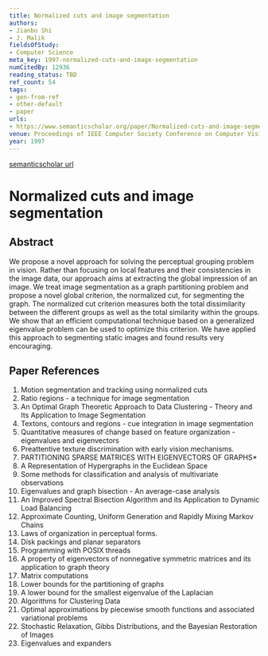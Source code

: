 ```yaml
---
title: Normalized cuts and image segmentation
authors:
- Jianbo Shi
- J. Malik
fieldsOfStudy:
- Computer Science
meta_key: 1997-normalized-cuts-and-image-segmentation
numCitedBy: 12936
reading_status: TBD
ref_count: 54
tags:
- gen-from-ref
- other-default
- paper
urls:
- https://www.semanticscholar.org/paper/Normalized-cuts-and-image-segmentation-Shi-Malik/b94c7ff9532ab26c3aedbee3988ec4c7a237c173?sort=total-citations
venue: Proceedings of IEEE Computer Society Conference on Computer Vision and Pattern Recognition
year: 1997
---
```


[semanticscholar url](https://www.semanticscholar.org/paper/Normalized-cuts-and-image-segmentation-Shi-Malik/b94c7ff9532ab26c3aedbee3988ec4c7a237c173?sort=total-citations)

# Normalized cuts and image segmentation

## Abstract

We propose a novel approach for solving the perceptual grouping problem in vision. Rather than focusing on local features and their consistencies in the image data, our approach aims at extracting the global impression of an image. We treat image segmentation as a graph partitioning problem and propose a novel global criterion, the normalized cut, for segmenting the graph. The normalized cut criterion measures both the total dissimilarity between the different groups as well as the total similarity within the groups. We show that an efficient computational technique based on a generalized eigenvalue problem can be used to optimize this criterion. We have applied this approach to segmenting static images and found results very encouraging.

## Paper References

1. Motion segmentation and tracking using normalized cuts
2. Ratio regions - a technique for image segmentation
3. An Optimal Graph Theoretic Approach to Data Clustering - Theory and Its Application to Image Segmentation
4. Textons, contours and regions - cue integration in image segmentation
5. Quantitative measures of change based on feature organization - eigenvalues and eigenvectors
6. Preattentive texture discrimination with early vision mechanisms.
7. PARTITIONING SPARSE MATRICES WITH EIGENVECTORS OF GRAPHS*
8. A Representation of Hypergraphs in the Euclidean Space
9. Some methods for classification and analysis of multivariate observations
10. Eigenvalues and graph bisection - An average-case analysis
11. An Improved Spectral Bisection Algorithm and its Application to Dynamic Load Balancing
12. Approximate Counting, Uniform Generation and Rapidly Mixing Markov Chains
13. Laws of organization in perceptual forms.
14. Disk packings and planar separators
15. Programming with POSIX threads
16. A property of eigenvectors of nonnegative symmetric matrices and its application to graph theory
17. Matrix computations
18. Lower bounds for the partitioning of graphs
19. A lower bound for the smallest eigenvalue of the Laplacian
20. Algorithms for Clustering Data
21. Optimal approximations by piecewise smooth functions and associated variational problems
22. Stochastic Relaxation, Gibbs Distributions, and the Bayesian Restoration of Images
23. Eigenvalues and expanders
